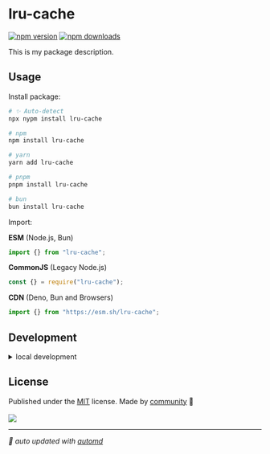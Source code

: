 # lru-cache

<!-- automd:badges color=yellow -->

[![npm version](https://img.shields.io/npm/v/lru-cache?color=yellow)](https://npmjs.com/package/lru-cache)
[![npm downloads](https://img.shields.io/npm/dm/lru-cache?color=yellow)](https://npmjs.com/package/lru-cache)

<!-- /automd -->

This is my package description.

## Usage

Install package:

<!-- automd:pm-install -->

```sh
# ✨ Auto-detect
npx nypm install lru-cache

# npm
npm install lru-cache

# yarn
yarn add lru-cache

# pnpm
pnpm install lru-cache

# bun
bun install lru-cache
```

<!-- /automd -->

Import:

<!-- automd:jsimport cjs cdn name="lru-cache" -->

**ESM** (Node.js, Bun)

```js
import {} from "lru-cache";
```

**CommonJS** (Legacy Node.js)

```js
const {} = require("lru-cache");
```

**CDN** (Deno, Bun and Browsers)

```js
import {} from "https://esm.sh/lru-cache";
```

<!-- /automd -->

## Development

<details>

<summary>local development</summary>

- Clone this repository
- Install latest LTS version of [Node.js](https://nodejs.org/en/)
- Enable [Corepack](https://github.com/nodejs/corepack) using `corepack enable`
- Install dependencies using `pnpm install`
- Run interactive tests using `pnpm dev`

</details>

## License

<!-- automd:contributors license=MIT -->

Published under the [MIT](https://github.com/aliothor/lru-cache/blob/main/LICENSE) license.
Made by [community](https://github.com/aliothor/lru-cache/graphs/contributors) 💛
<br><br>
<a href="https://github.com/aliothor/lru-cache/graphs/contributors">
<img src="https://contrib.rocks/image?repo=aliothor/lru-cache" />
</a>

<!-- /automd -->

<!-- automd:with-automd -->

---

_🤖 auto updated with [automd](https://automd.unjs.io)_

<!-- /automd -->
